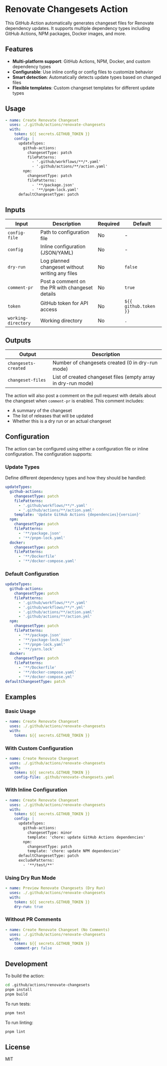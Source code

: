 # Renovate Changesets Action

This GitHub Action automatically generates changeset files for Renovate dependency updates. It supports multiple dependency types including GitHub Actions, NPM packages, Docker images, and more.

## Features

- **Multi-platform support**: GitHub Actions, NPM, Docker, and custom dependency types
- **Configurable**: Use inline config or config files to customize behavior
- **Smart detection**: Automatically detects update types based on changed files
- **Flexible templates**: Custom changeset templates for different update types

## Usage

```yaml
- name: Create Renovate Changeset
  uses: ./.github/actions/renovate-changesets
  with:
    token: ${{ secrets.GITHUB_TOKEN }}
    config: |
      updateTypes:
        github-actions:
          changesetType: patch
          filePatterns:
            - '.github/workflows/**/*.yaml'
            - '.github/actions/**/action.yaml'
        npm:
          changesetType: patch
          filePatterns:
            - '**/package.json'
            - '**/pnpm-lock.yaml'
      defaultChangesetType: patch
```

## Inputs

| Input | Description | Required | Default |
| --- | --- | --- | --- |
| `config-file` | Path to configuration file | No | - |
| `config` | Inline configuration (JSON/YAML) | No | - |
| `dry-run` | Log planned changeset without writing any files | No | `false` |
| `comment-pr` | Post a comment on the PR with changeset details | No | `true` |
| `token` | GitHub token for API access | No | `${{ github.token }}` |
| `working-directory` | Working directory | No | `.` |

## Outputs

| Output               | Description                                                   |
| -------------------- | ------------------------------------------------------------- |
| `changesets-created` | Number of changesets created (0 in dry-run mode)              |
| `changeset-files`    | List of created changeset files (empty array in dry-run mode) |

The action will also post a comment on the pull request with details about the changeset when `comment-pr` is enabled. This comment includes:

- A summary of the changeset
- The list of releases that will be updated
- Whether this is a dry run or an actual changeset

## Configuration

The action can be configured using either a configuration file or inline configuration. The configuration supports:

### Update Types

Define different dependency types and how they should be handled:

```yaml
updateTypes:
  github-actions:
    changesetType: patch
    filePatterns:
      - '.github/workflows/**/*.yaml'
      - '.github/actions/**/action.yaml'
    template: 'Update GitHub Actions {dependencies}{version}'
  npm:
    changesetType: patch
    filePatterns:
      - '**/package.json'
      - '**/pnpm-lock.yaml'
  docker:
    changesetType: patch
    filePatterns:
      - '**/Dockerfile'
      - '**/docker-compose.yaml'
```

### Default Configuration

```yaml
updateTypes:
  github-actions:
    changesetType: patch
    filePatterns:
      - '.github/workflows/**/*.yaml'
      - '.github/workflows/**/*.yml'
      - '.github/actions/**/action.yaml'
      - '.github/actions/**/action.yml'
  npm:
    changesetType: patch
    filePatterns:
      - '**/package.json'
      - '**/package-lock.json'
      - '**/pnpm-lock.yaml'
      - '**/yarn.lock'
  docker:
    changesetType: patch
    filePatterns:
      - '**/Dockerfile'
      - '**/docker-compose.yaml'
      - '**/docker-compose.yml'
defaultChangesetType: patch
```

## Examples

### Basic Usage

```yaml
- name: Create Renovate Changeset
  uses: ./.github/actions/renovate-changesets
  with:
    token: ${{ secrets.GITHUB_TOKEN }}
```

### With Custom Configuration

```yaml
- name: Create Renovate Changeset
  uses: ./.github/actions/renovate-changesets
  with:
    token: ${{ secrets.GITHUB_TOKEN }}
    config-file: .github/renovate-changesets.yaml
```

### With Inline Configuration

```yaml
- name: Create Renovate Changeset
  uses: ./.github/actions/renovate-changesets
  with:
    token: ${{ secrets.GITHUB_TOKEN }}
    config: |
      updateTypes:
        github-actions:
          changesetType: minor
          template: 'chore: update GitHub Actions dependencies'
        npm:
          changesetType: patch
          template: 'chore: update NPM dependencies'
      defaultChangesetType: patch
      excludePatterns:
        - '**/test/**'
```

### Using Dry Run Mode

```yaml
- name: Preview Renovate Changesets (Dry Run)
  uses: ./.github/actions/renovate-changesets
  with:
    token: ${{ secrets.GITHUB_TOKEN }}
    dry-run: true
```

### Without PR Comments

```yaml
- name: Create Renovate Changeset (No Comments)
  uses: ./.github/actions/renovate-changesets
  with:
    token: ${{ secrets.GITHUB_TOKEN }}
    comment-pr: false
```

## Development

To build the action:

```bash
cd .github/actions/renovate-changesets
pnpm install
pnpm build
```

To run tests:

```bash
pnpm test
```

To run linting:

```bash
pnpm lint
```

## License

MIT
